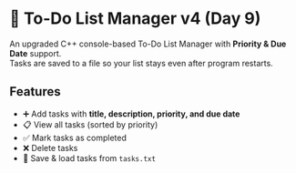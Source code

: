 # 📝 To-Do List Manager v4 (Day 9)

An upgraded C++ console-based To-Do List Manager with **Priority & Due Date** support.  
Tasks are saved to a file so your list stays even after program restarts.

## Features
- ➕ Add tasks with **title, description, priority, and due date**
- 📋 View all tasks (sorted by priority)
- ✅ Mark tasks as completed
- ❌ Delete tasks
- 💾 Save & load tasks from `tasks.txt`
